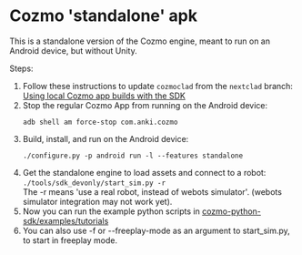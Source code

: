 # Cozmo 'standalone' apk

This is a standalone version of the Cozmo engine, meant to run on an Android device, but without Unity.

Steps:

1.  Follow these instructions to update `cozmoclad` from the `nextclad` branch:  
[Using local Cozmo app builds with the SDK](https://ankiinc.atlassian.net/wiki/spaces/COZMO/pages/122060851/Using+local+Cozmo+app+builds+with+the+SDK)
2.  Stop the regular Cozmo App from running on the Android device:  
    ```
    adb shell am force-stop com.anki.cozmo
    ```
3.  Build, install, and run on the Android device:  
    ```
    ./configure.py -p android run -l --features standalone
    ```
4.  Get the standalone engine to load assets and connect to a robot:  
    `./tools/sdk_devonly/start_sim.py -r`  
The -r means 'use a real robot, instead of webots simulator'.  (webots simulator integration may not work yet).
5.  Now you can run the example python scripts in [cozmo-python-sdk/examples/tutorials](https://github.com/anki/cozmo-python-sdk/tree/nextclad/examples)
6.  You can also use -f or --freeplay-mode as an argument to start_sim.py, to start in freeplay mode.
